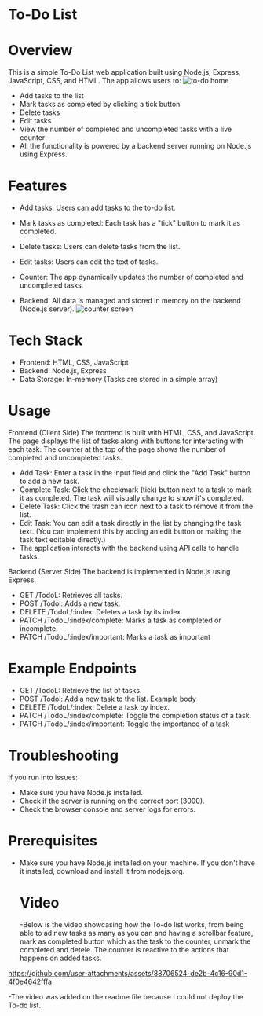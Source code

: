 # To-Do List
# Overview
This is a simple To-Do List web application built using Node.js, Express, JavaScript, CSS, and HTML. The app allows users to:
![to-do home](https://github.com/user-attachments/assets/8d6a1038-9d18-48d8-960e-db958b96f9ca)

- Add tasks to the list
- Mark tasks as completed by clicking a tick button
- Delete tasks
- Edit tasks
- View the number of completed and uncompleted tasks with a live counter
- All the functionality is powered by a backend server running on Node.js using Express.

# Features

- Add tasks: Users can add tasks to the to-do list.
- Mark tasks as completed: Each task has a "tick" button to mark it as completed.
- Delete tasks: Users can delete tasks from the list.
- Edit tasks: Users can edit the text of tasks.

- Counter: The app dynamically updates the number of completed and uncompleted tasks.
- Backend: All data is managed and stored in memory on the backend (Node.js server).
![counter screen](https://github.com/user-attachments/assets/7c00086e-2003-490c-8a06-a37f59441ada)

# Tech Stack
- Frontend: HTML, CSS, JavaScript
- Backend: Node.js, Express
- Data Storage: In-memory (Tasks are stored in a simple array)

# Usage
 Frontend (Client Side)
The frontend is built with HTML, CSS, and JavaScript. The page displays the list of tasks along with buttons for interacting with each task. The counter at the top of the page shows the number of completed and uncompleted tasks.

- Add Task: Enter a task in the input field and click the "Add Task" button to add a new task.
- Complete Task: Click the checkmark (tick) button next to a task to mark it as completed. The task will visually change to show it's completed.
- Delete Task: Click the trash can icon next to a task to remove it from the list.
- Edit Task: You can edit a task directly in the list by changing the task text. (You can implement this by adding an edit button or making the task text editable directly.)
- The application interacts with the backend using API calls to handle tasks.

 Backend (Server Side)
The backend is implemented in Node.js using Express.

- GET /TodoL: Retrieves all tasks.
- POST /Todol: Adds a new task.
- DELETE /TodoL/:index: Deletes a task by its index.
- PATCH /TodoL/:index/complete: Marks a task as completed or incomplete.
- PATCH /TodoL/:index/important: Marks a task as important

# Example Endpoints
- GET /TodoL: Retrieve the list of tasks.
- POST /Todol: Add a new task to the list. Example body
- DELETE /TodoL/:index: Delete a task by index.
- PATCH /TodoL/:index/complete: Toggle the completion status of a task.
- PATCH /TodoL/:index/important: Toggle the importance of a task

# Troubleshooting
If you run into issues:

- Make sure you have Node.js installed.
- Check if the server is running on the correct port (3000).
- Check the browser console and server logs for errors.

# Prerequisites
- Make sure you have Node.js installed on your machine. If you don't have it installed, download and install it from nodejs.org.

   # Video
  -Below is the video showcasing how the To-do list works, from being able to ad new tasks as many as you can and having a scrollbar feature,
  mark as completed button which as the task to the counter, unmark the completed and detele. The counter is reactive to the actions that happens on added tasks.

https://github.com/user-attachments/assets/88706524-de2b-4c16-90d1-4f0e4642fffa

-The video was added on the readme file because I could not deploy the To-do list.



